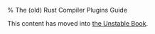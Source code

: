 % The (old) Rust Compiler Plugins Guide

This content has moved into
[the Unstable Book](unstable-book/plugin.html).
